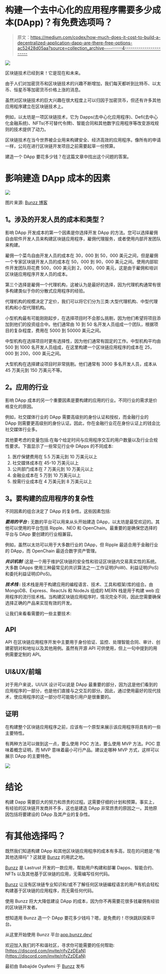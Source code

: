 # 构建一个去中心化的应用程序需要多少成本(DApp)？有免费选项吗？

> 原文：<https://medium.com/codex/how-much-does-it-cost-to-build-a-decentralized-application-dapp-are-there-free-options-ac52428d05aa?source=collection_archive---------4----------------------->

![](img/46a8426cdd15ab7778fa1da6365d4fdc.png)

区块链技术已经到来！它是现在和未来。

由于人们对加密货币和区块链技术的兴趣不断增加，我们每天都听到比特币、以太币、恒星币等加密货币价格上涨的消息。

虽然对区块链技术的巨大兴趣在很大程度上可以归因于加密货币，但还有许多其他应用程序建立在区块链技术上。

例如，以太坊是一项区块链技术，它为 Dapps(去中心化应用程序)、Defi(去中心化金融系统)、NFTs(不可替代令牌)、智能合同和其他数字应用程序等改变游戏规则的技术提供了动力。

区块链技术在当今世界被企业用来构建安全、经济高效的应用程序。像所有的申请一样，公司在进行区块链开发项目之前需要起草一份预算。

建造一个 DApp 要花多少钱？在这篇文章中找出这个问题的答案。

# **影响建造 DApp 成本的因素**

![](img/b858832b6b2cc4aa3c922d8f52635318.png)

图片来源: [Bunzz 博客](https://blog.bunzz.dev/how-much-does-it-cost-to-build-a-dapp-are-there-free-options/)

## **1。涉及的开发人员的成本和类型？**

影响 DApp 开发成本的第一个因素是你选择开发 DApp 的方法。您可以选择雇佣自由软件开发人员来构建区块链应用程序，雇佣代理服务，或者使用内部开发团队来构建。

雇佣一个菜鸟自由开发人员的成本在 30，000 到 50，000 美元之间，但是雇佣一个专家区块链开发人员的成本在 50，000 到 90，000 美元之间。使用内部软件开发团队将花费 500，000 美元到 2，000，000 美元，这是由于雇佣和培训区块链应用程序开发人员的成本。

第三个选择是雇佣一个代理机构，这被认为是最好的选择，因为代理机构通常有很多构建类似于你的分散式应用程序的经验。

代理机构的规模决定了定价，我们可以将它们分为三类:大型代理机构、中型代理机构和小型代理机构。

小型机构最有可能刚刚起步，在选择项目时不会那么挑剔，因为他们希望将项目添加到他们的投资组合中。他们通常由 10 到 50 名开发人员组成一个团队，根据项目的复杂程度，费用在 5000 到 50000 美元之间。

中型机构在选择项目时更有选择性，因为他们通常有固定的工作。中型机构平均由 500 到 1000 名开发人员组成，在这里构建一个区块链应用程序的成本在 25，000 到 200，000 美元之间。

大型机构在选择建设项目时非常挑剔。他们通常有 3000 多名开发人员，成本从 45 万美元到 150 万美元不等。

## **2。应用的行业**

影响 DApp 成本的另一个重要因素是要构建的应用的行业。不同行业的需求是价格变化的原因。

例如，社交媒体行业的 DApp 需要高级别的身份认证和授权，而金融行业的 DApp 则需要更高级别的身份认证。因此，你在金融行业花在身份认证上的钱会比社交媒体行业多。

其他要考虑的变量包括:在每个给定时间与应用程序交互的用户数量以及行业合规性要求。下面显示了一些常见行业中 DApps 的不同成本:

1.  医疗保健费用在 5.5 万美元到 10 万美元以上
2.  社交媒体成本在 45-10 万美元以上
3.  公共部门成本在 7 万美元到 10 万美元以上
4.  金融业成本在 5 万到 10 万美元以上
5.  按需行业成本在 4 万美元到 8 万美元以上

## **3。要构建的应用程序的复杂性**

不同因素的组合决定了 DApp 的复杂性。这些因素包括:

***要用的平台* :** 无数的平台可以用来从头开始建造 DApp，以太坊是最受欢迎的。其他可以使用的平台包括 Ripple、NEO 和 OpenChain。最重要的是确保您选择的平台与 DApp 要创建的行业相兼容。

例如，虽然以太坊可以用于大多数行业的 DApp，但 Ripple 最适合用于金融行业的 DApp，而 OpenChain 最适合数字资产管理。

***共识机制*** :这是一个用于维护区块链的安全性和验证区块链内交易真实性的系统。大多数 DApps 使用三种最常见的共识算法之一:工作证明(PoW)、利益证明(PoS)和委托利益证明(DPoS)。

***技术栈* :** 技术栈是用于构建应用的编程语言、技术、工具和框架/库的组合。由 MongoDB、Express、ReactJs 和 NodeJs 组成的 MERN 栈是用于构建 web 应用程序的流行技术栈。当构建区块链应用程序时，情况完全不同，因此您需要确保选择正确的产品来实现有效的开发。

让我们来看看需要的一些主要技术:

## **API**

API 在区块链应用程序开发中主要用于身份验证、监控、处理智能合同、审计、创建密钥对和地址以及其他用例。虽然有开源 API 可供使用，但上一句中提到的用例需要定制的 API。

## **UI&UX/前端**

对于用户来说，UI/UX 设计可以说是 DApp 最重要的部分，因为这是他们看到的应用程序的一部分，也是他们直接与之交互的部分。因此，通过使用最好的现代技术，使应用程序的这一部分尽可能吸引用户是很重要的。

## **证明**

在构建整个区块链应用程序之前，应该有一个原型来展示该应用程序将具有的一些主要特性。

有两种方法可以做到这一点，要么使用 POC 方法，要么使用 MVP 方法。POC 意味着概念证明，而 MVP 意味着最小可行产品。建议走哪种 MVP 方式，这样可以展示 DApp 的主要特色。

![](img/b4b59a35972302aaa46bac043c85165c.png)

# **结论**

构建 Dapp 需要巨大的努力和昂贵的过程。这需要仔细的计划和预算。事实上，有经验的区块链开发商并不多，这也是建造 DApp 非常昂贵的原因之一。其他原因包括将要建设的 DApp 及其产业的复杂性。

# 有其他选择吗？

既然我们知道构建 DApp 和其他区块链应用程序的成本有多高，现在的问题是:“有其他选择吗”？这就是 [Bunzz](http://bunzz.dev/) 的用武之地。

[Bunzz](http://bunzz.dev/) 是 Lastrust 开发的一款应用，帮助用户构建和部署 Dapps、智能合约、NFTs 以及其他基于区块链的应用，无需编写任何代码。

[Bunzz](http://bunzz.dev/) 让没有区块链专业知识和/或不了解任何区块链编程语言的用户有机会轻松构建基于区块链的应用程序，而无需任何代码。

使用 Bunzz 将大大降低建设 DApp 的成本，因为你不再需要花很多钱雇佣有经验的区块链开发者。

想知道用 Bunzz 造一个 DApp 要花多少钱吗？嗯，是免费的！尽快跳跃探索平台。

从这里开始使用 Bunzz 平台:[app.bunzz.dev/](http://app.bunzz.dev/)

欢迎加入我们的不和谐社区，寻求你可能需要的任何帮助:[https://discord.com/invite/rjfvZzDEaN](https://discord.com/invite/rjfvZzDEaN)

最初由 Babajide Oyafemi 于 [Bunzz](https://blog.bunzz.dev/how-much-does-it-cost-to-build-a-dapp-are-there-free-options/) 发布